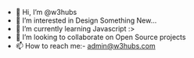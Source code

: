- 👋 Hi, I’m @w3hubs
- 👀 I’m interested in Design Something New...
- 🌱 I’m currently learning Javascript :>
- 💞️ I’m looking to collaborate on Open Source projects
- 📫 How to reach me:- admin@w3hubs.com

<!---
w3hubs/w3hubs is a ✨ special ✨ repository because its `README.md` (this file) appears on your GitHub profile.
You can click the Preview link to take a look at your changes.
--->
